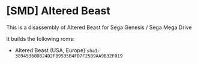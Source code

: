 # [SMD] Altered Beast 

This is a disassembly of Altered Beast for Sega Genesis / Sega Mega Drive

It builds the following roms:
- Altered Beast (USA, Europe) `sha1: 38945360D824D2FB9535B4FD7F25B9AA9B32F019`
